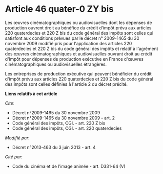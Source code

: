 # Article 46 quater-0 ZY bis

Les œuvres cinématographiques ou audiovisuelles dont les dépenses de production ouvrent droit au bénéfice du crédit d'impôt
prévu aux articles 220 quaterdecies et 220 Z bis du code général des impôts sont celles qui satisfont aux conditions prévues
par le décret n° 2009-1465 du 30 novembre 2009 modifié pris pour l'application des articles 220 quaterdecies et 220 Z bis du
code général des impôts et relatif à l'agrément des œuvres cinématographiques et audiovisuelles ouvrant droit au crédit
d'impôt pour dépenses de production exécutive en France d'œuvres cinématographiques ou audiovisuelles étrangères. 

Les entreprises de production exécutive qui peuvent bénéficier du crédit d'impôt prévu aux articles 220 quaterdecies et 220 Z
bis du code général des impôts sont celles définies à l'article 2 du décret précité.

**Liens relatifs à cet article**

_Cite_:

  - Décret n°2009-1465 du 30 novembre 2009
  - Décret n°2009-1465 du 30 novembre 2009 - art. 2
  - Code général des impôts, CGI. - art. 220 Z bis
  - Code général des impôts, CGI. - art. 220 quaterdecies

_Modifié par_:

  - Décret n°2013-463 du 3 juin 2013 - art. 4

_Cité par_:

  - Code du cinéma et de l'image animée - art. D331-64 (V)
